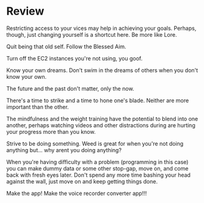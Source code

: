 # Review

Restricting access to your vices may help in achieving your goals. Perhaps, though, just changing yourself is a shortcut here. Be more like Lore. 

Quit being that old self. Follow the Blessed Aim. 

Turn off the EC2 instances you're not using, you goof.

Know your own dreams. Don't swim in the dreams of others when you don't know your own. 

The future and the past don't matter, only the now. 

There's a time to strike and a time to hone one's blade. Neither are more important than the other. 

The mindfulness and the weight training have the potential to blend into one another, perhaps watching videos and other distractions during are hurting your progress more than you know. 

Strive to be doing something. Weed is great for when you're not doing anything but... why arent you doing anything?

When you're having difficulty with a problem (programming in this case) you can make dummy data or some other stop-gap, move on, and come back with fresh eyes later. Don't spend any more time bashing your head against the wall, just move on and keep getting things done. 

Make the app! Make the voice recorder converter app!!!

